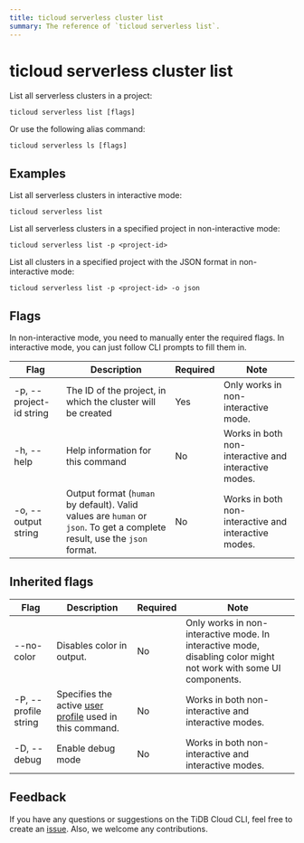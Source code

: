 ```yaml
---
title: ticloud serverless cluster list
summary: The reference of `ticloud serverless list`.
---
```


# ticloud serverless cluster list

List all serverless clusters in a project:

```shell
ticloud serverless list [flags]
```

Or use the following alias command:

```shell
ticloud serverless ls [flags]
```

## Examples

List all serverless clusters in interactive mode:

```shell
ticloud serverless list
```

List all serverless clusters in a specified project in non-interactive mode:

```shell
ticloud serverless list -p <project-id>
```

List all clusters in a specified project with the JSON format in non-interactive mode:

```shell
ticloud serverless list -p <project-id> -o json
```

## Flags

In non-interactive mode, you need to manually enter the required flags. In interactive mode, you can just follow CLI prompts to fill them in.

| Flag                    | Description                                                                                                              | Required | Note                                                 |
|-------------------------|--------------------------------------------------------------------------------------------------------------------------|----------|------------------------------------------------------|
| -p, --project-id string | The ID of the project, in which the cluster will be created                                                              | Yes      | Only works in non-interactive mode.                  |
| -h, --help              | Help information for this command                                                                                        | No       | Works in both non-interactive and interactive modes. |
| -o, --output string     | Output format (`human` by default). Valid values are `human` or `json`. To get a complete result, use the `json` format. | No       | Works in both non-interactive and interactive modes. |

## Inherited flags

| Flag                 | Description                                                                                          | Required | Note                                                                                                             |
|----------------------|------------------------------------------------------------------------------------------------------|----------|------------------------------------------------------------------------------------------------------------------|
| --no-color           | Disables color in output.                                                                            | No       | Only works in non-interactive mode. In interactive mode, disabling color might not work with some UI components. |
| -P, --profile string | Specifies the active [user profile](/tidb-cloud/cli-reference.md#user-profile) used in this command. | No       | Works in both non-interactive and interactive modes.                                                             |
| -D, --debug          | Enable debug mode                                                                                    | No       | Works in both non-interactive and interactive modes.                                                             |

## Feedback

If you have any questions or suggestions on the TiDB Cloud CLI, feel free to create an [issue](https://github.com/tidbcloud/tidbcloud-cli/issues/new/choose). Also, we welcome any contributions.
